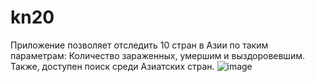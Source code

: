 ﻿# kn20

Приложение позволяет отследить 10 стран в Азии по таким параметрам: Количество зараженных, умершим и выздоровевшим. Также, доступен поиск среди Азиатских стран.
![image](https://user-images.githubusercontent.com/84195621/123238367-1d5b7900-d4e7-11eb-9fe6-4a2ecddb8d6f.png)

